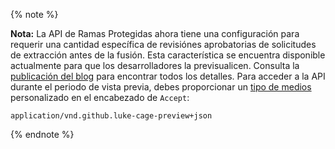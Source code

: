 {% note %}

**Nota:** La API de Ramas Protegidas ahora tiene una configuración para requerir una cantidad específica de revisiónes aprobatorias de solicitudes de extracción antes de la fusión. Esta característica se encuentra disponible actualmente para que los desarrolladores la previsualicen. Consulta la [publicación del blog](https://developer.github.com/changes/2018-03-16-protected-branches-required-approving-reviews) para encontrar todos los detalles. Para acceder a la API durante el periodo de vista previa, debes proporcionar un [tipo de medios](/v3/media) personalizado en el encabezado de `Accept`:

```
application/vnd.github.luke-cage-preview+json
```

{% endnote %}
